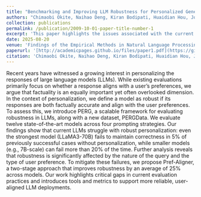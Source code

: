 ```yaml
--- 
title: "Benchmarking and Improving LLM Robustness for Personalized Generation" 
authors: "Chimaobi Okite, Naihao Deng, Kiran Bodipati, Huaidian Hou, Joyce Chai, Rada Mihalcea" 
collection: publications 
permalink: /publication/2009-10-01-paper-title-number-1 
excerpt: 'This paper highlights the issues associated with the current evaluation approaches in personalization that focus solely on preference alignment and adovate for a multidemnsional evaluation approach instead' 
date: 2025-08-20 
venue: 'Findings of the Empirical Methods in Natural Language Processing (EMNLP), 2025' 
paperurl: '[http://academicpages.github.io/files/paper1.pdf](https://github.com/chimaobi-okite/pref_aligner)' 
citation: 'Chimaobi Okite, Naihao Deng, Kiran Bodipati, Huaidian Hou, Joyce Chai, Rada Mihalcea. (2025). &quot;Benchmarking and Improving LLM Robustness for Personalized Generation&quot; <i>In Findings of the Empirical Methods in Natural Language Processing </i>.' 
--- 
```

Recent years have witnessed a growing interest in personalizing the responses of large language models (LLMs). While existing evaluations primarily focus on whether a response aligns with a user’s preferences, we argue that factuality is an equally important yet often overlooked dimension. In the context of personalization, we define a model as robust if its responses are both factually accurate and align with the user preferences. To assess this, we introduce PERG, a scalable framework for evaluating robustness in LLMs, along with a new dataset, PERGData. We evaluate twelve state-of-the-art models across four prompting strategies. Our findings show that current LLMs struggle with robust personalization: even the strongest model (LLaMA3-70B) fails to maintain correctness in 5% of previously successful cases without personalization, while smaller models (e.g., 7B-scale) can fail more than 20% of the time. Further analysis reveals that robustness is significantly affected by the nature of the query and the type of user preference. To mitigate these failures, we propose Pref-Aligner, a two-stage approach that improves robustness by an average of 25% across models. Our work highlights critical gaps in current evaluation practices and introduces tools and metrics to support more reliable, user-aligned LLM deployments.
